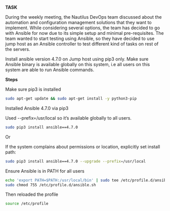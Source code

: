**TASK**

During the weekly meeting, the Nautilus DevOps team discussed about the automation and configuration management solutions that they want to implement. While considering several options, the team has decided to go with Ansible for now due to its simple setup and minimal pre-requisites. The team wanted to start testing using Ansible, so they have decided to use jump host as an Ansible controller to test different kind of tasks on rest of the servers. 

Install ansible version 4.7.0 on Jump host using pip3 only. Make sure Ansible binary is available globally on this system, i.e all users on this system are able to run Ansible commands.

**Steps**

Make sure pip3 is installed

```bash
sudo apt-get update && sudo apt-get install -y python3-pip
```

Installed Ansible 4.7.0 via pip3

Used --prefix=/usr/local so it’s available globally to all users.

```bash
sudo pip3 install ansible==4.7.0
```
Or       

If the system complains about permissions or location, explicitly set install path:

```bash
sudo pip3 install ansible==4.7.0 --upgrade --prefix=/usr/local
```
Ensure Ansible is in PATH for all users

```bash
echo 'export PATH=$PATH:/usr/local/bin' | sudo tee /etc/profile.d/ansible.sh
sudo chmod 755 /etc/profile.d/ansible.sh
```
Then reloaded the profile

```bash
source /etc/profile
```
